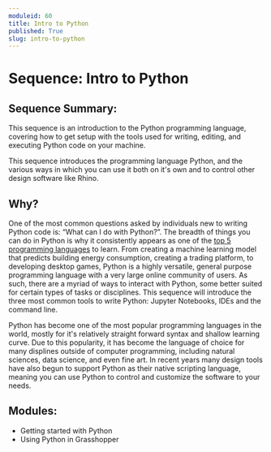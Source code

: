 ```yaml
---
moduleid: 60
title: Intro to Python
published: True
slug: intro-to-python
---
```


# Sequence: Intro to Python

## Sequence Summary:

This sequence is an introduction to the Python programming language, covering how to get setup with the tools used for writing, editing, and executing Python code on your machine.

This sequence introduces the programming language Python, and the various ways in which you can use it both on it's own and to control other design software like Rhino.

## Why?

One of the most common questions asked by individuals new to writing Python code is: “What can I do with Python?”. The breadth of things you can do in Python is why it consistently appears as one of the [top 5 programming languages](https://insights.stackoverflow.com/survey/2019#most-popular-technologies) to learn. From creating a machine learning model that predicts building energy consumption, creating a trading platform, to developing desktop games, Python is a highly versatile, general purpose programming language with a very large online community of users. As such, there are a myriad of ways to interact with Python, some better suited for certain types of tasks or disciplines. This sequence will introduce the three most common tools to write Python: Jupyter Notebooks, IDEs and the command line.

Python has become one of the most popular programming languages in the world, mostly for it's relatively straight forward syntax and shallow learning curve. Due to this popularity, it has become the language of choice for many displines outside of computer programming, including natural sciences, data science, and even fine art. In recent years many design tools have also begun to support Python as their native scripting language, meaning you can use Python to control and customize the software to your needs.

## Modules:

- Getting started with Python
- Using Python in Grasshopper
